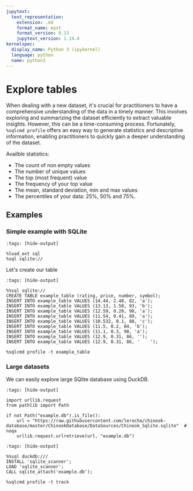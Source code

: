 ```yaml
---
jupytext:
  text_representation:
    extension: .md
    format_name: myst
    format_version: 0.13
    jupytext_version: 1.14.4
kernelspec:
  display_name: Python 3 (ipykernel)
  language: python
  name: python3
---
```


# Explore tables

When dealing with a new dataset, it's crucial for practitioners to have a comprehensive understanding of the data in a timely manner. This involves exploring and summarizing the dataset efficiently to extract valuable insights. However, this can be a time-consuming process. Fortunately, `%sqlcmd profile` offers an easy way to generate statistics and descriptive information, enabling practitioners to quickly gain a deeper understanding of the dataset.

Availble statistics:

* The count of non empty values
* The number of unique values
* The top (most frequent) value
* The frequency of your top value
* The mean, standard deviation, min and max values
* The percentiles of your data: 25%, 50% and 75%.


## Examples

### Simple example with SQLite

```{code-cell} ipython3
:tags: [hide-output]

%load_ext sql
%sql sqlite://
```

Let's create our table

```{code-cell} ipython3
:tags: [hide-output]

%%sql sqlite://
CREATE TABLE example_table (rating, price, number, symbol);
INSERT INTO example_table VALUES (14.44, 2.48, 82, 'a');
INSERT INTO example_table VALUES (13.13, 1.50, 93, 'b');
INSERT INTO example_table VALUES (12.59, 0.20, 98, 'a');
INSERT INTO example_table VALUES (11.54, 0.41, 89, 'a');
INSERT INTO example_table VALUES (10.532, 0.1, 88, 'c');
INSERT INTO example_table VALUES (11.5, 0.2, 84, 'b');
INSERT INTO example_table VALUES (11.1, 0.3, 90, 'a');
INSERT INTO example_table VALUES (12.9, 0.31, 86, '');
INSERT INTO example_table VALUES (12.9, 0.31, 86, '    ');
```

```{code-cell} ipython3
%sqlcmd profile -t example_table
```

### Large datasets

We can easily explore large SQlite database using DuckDB.

```{code-cell} ipython3
:tags: [hide-output]

import urllib.request
from pathlib import Path

if not Path("example.db").is_file():
    url = "https://raw.githubusercontent.com/lerocha/chinook-database/master/ChinookDatabase/DataSources/Chinook_Sqlite.sqlite"  # noqa
    urllib.request.urlretrieve(url, "example.db")
```


```{code-cell} ipython3
:tags: [hide-output]

%%sql duckdb:///
INSTALL 'sqlite_scanner';
LOAD 'sqlite_scanner';
CALL sqlite_attach('example.db');
```

```{code-cell} ipython3
%sqlcmd profile -t track
```